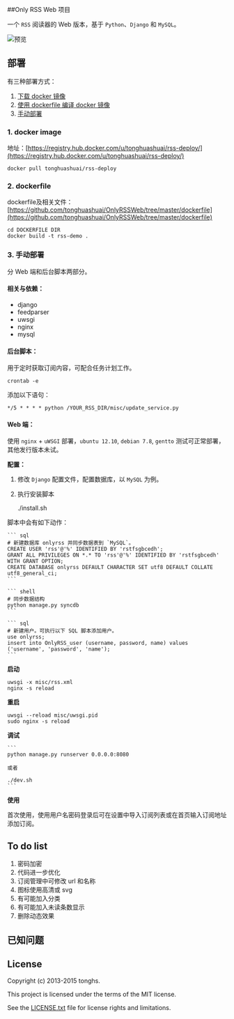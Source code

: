 ##Only RSS Web 项目

一个 `RSS` 阅读器的 Web 版本，基于 `Python`、`Django` 和 `MySQL`。

![预览](http://tonghs-cdn-static.qiniudn.com/new_rss_style_20150213-1.png)

## 部署

有三种部署方式：

1. [下载 docker 镜像](#docker_image)
2. [使用 dockerfile 编译 docker 镜像](#dockerfile)
3. [手动部署](#manually)

<a name='docker_image'></a>
### 1. docker image

地址：[https://registry.hub.docker.com/u/tonghuashuai/rss-deploy/](https://registry.hub.docker.com/u/tonghuashuai/rss-deploy/)

``` shell
docker pull tonghuashuai/rss-deploy
```
<a name='dockerfile'></a>
### 2. dockerfile
dockerfile及相关文件：[https://github.com/tonghuashuai/OnlyRSSWeb/tree/master/dockerfile](https://github.com/tonghuashuai/OnlyRSSWeb/tree/master/dockerfile)

``` shell
cd DOCKERFILE DIR
docker build -t rss-demo .
```

<a name='manually'></a>
### 3. 手动部署

分 Web 端和后台脚本两部分。

#### 相关与依赖：
* django
* feedparser
* uwsgi
* nginx
* mysql


#### 后台脚本：

用于定时获取订阅内容，可配合任务计划工作。

    crontab -e

添加以下语句：

    */5 * * * * python /YOUR_RSS_DIR/misc/update_service.py

#### Web 端：

使用 `nginx` + `uWSGI` 部署，`ubuntu 12.10`, `debian 7.8`, `gentto` 测试可正常部署，其他发行版本未试。

**配置：**

1. 修改 `Django` 配置文件，配置数据库，以 `MySQL` 为例。
2. 执行安装脚本

    ./install.sh

脚本中会有如下动作：

    ``` sql
    # 新建数据库 onlyrss 并同步数据表到 `MySQL`。
    CREATE USER 'rss'@'%' IDENTIFIED BY 'rstfsgbcedh';
    GRANT ALL PRIVILEGES ON *.* TO 'rss'@'%' IDENTIFIED BY 'rstfsgbcedh' WITH GRANT OPTION;
    CREATE DATABASE onlyrss DEFAULT CHARACTER SET utf8 DEFAULT COLLATE utf8_general_ci;
    ```
    
    ``` shell
    # 同步数据结构
    python manage.py syncdb
    ```

    ``` sql
    # 新建用户。可执行以下 SQL 脚本添加用户。
    use onlyrss;
    insert into OnlyRSS_user (username, password, name) values ('username', 'password', 'name');
    ```

**启动**
    
    uwsgi -x misc/rss.xml
    nginx -s reload


**重启**

    uwsgi --reload misc/uwsgi.pid
    sudo nginx -s reload

    
**调试**

    ```
    python manage.py runserver 0.0.0.0:8080

    或者

    ./dev.sh
    ```


**使用**

首次使用，使用用户名密码登录后可在设置中导入订阅列表或在首页输入订阅地址添加订阅。



## To do list

1. 密码加密
2. 代码进一步优化
6. 订阅管理中可修改 url 和名称
7. 图标使用高清或 svg
8. 有可能加入分类
5. 有可能加入未读条数显示
6. 删除动态效果

## 已知问题

## License

Copyright (c) 2013-2015 tonghs.

This project is licensed under the terms of the MIT license.

See the [LICENSE.txt](LICENSE.txt) file for license rights and limitations.



